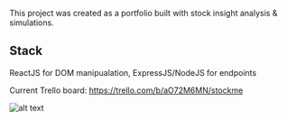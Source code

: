 This project was created as a portfolio built with stock insight analysis & simulations.

## Stack
ReactJS for DOM manipualation,
ExpressJS/NodeJS for endpoints

Current Trello board:
https://trello.com/b/aO72M6MN/stockme

![alt text](https://i.imgur.com/ytNQVB1.png)
